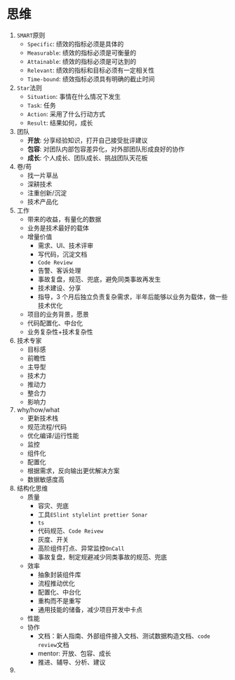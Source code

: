 # 思维

1. `SMART`原则
    - `Specific`: 绩效的指标必须是具体的
    - `Measurable`: 绩效的指标必须是可衡量的
    - `Attainable`: 绩效的指标必须是可达到的
    - `Relevant`: 绩效的指标和目标必须有一定相关性
    - `Time-bound`: 绩效指标必须具有明确的截止时间
2. `Star`法则
    - `Situation`: 事情在什么情况下发生
    - `Task`: 任务
    - `Action`: 采用了什么行动方式
    - `Result`: 结果如何，成长
3. 团队
    - **开放**: 分享经验知识，打开自己接受批评建议
    - **包容**: 对团队内部包容差异化，对外部团队形成良好的协作
    - **成长**: 个人成长、团队成长、挑战团队天花板
4. 卷/苟
    - 找一片草丛
    - 深耕技术
    - 注重创新/沉淀
    - 技术产品化
5. 工作
    - 带来的收益，有量化的数据
    - 业务是技术最好的载体
    - 增量价值
        - 需求、UI、技术评审
        - 写代码，沉淀文档
        - `Code Review`
        - 告警、客诉处理
        - 事故复盘，规范、兜底，避免同类事故再发生
        - 技术建设、分享
        - 指导，3 个月后独立负责复杂需求，半年后能够以业务为载体，做一些技术优化
    - 项目的业务背景，愿景
    - 代码配置化、中台化
    - 业务复杂性+技术复杂性
6. 技术专家
    - 目标感
    - 前瞻性
    - 主导型
    - 技术力
    - 推动力
    - 整合力
    - 影响力
7. why/how/what
    - 更新技术栈
    - 规范流程/代码
    - 优化编译/运行性能
    - 监控
    - 组件化
    - 配置化
    - 根据需求，反向输出更优解决方案
    - 数据敏感度高
8. 结构化思维
    - 质量
        - 容灾、兜底
        - 工具`ESlint stylelint prettier Sonar`
        - `ts`
        - 代码规范、`Code Reivew`
        - 灰度、开关
        - 高阶组件打点、异常监控`OnCall`
        - 事故复盘，制定规避减少同类事故的规范、兜底
    - 效率
        - 抽象封装组件库
        - 流程推动优化
        - 配置化、中台化
        - 重构而不是重写
        - 通用技能的储备，减少项目开发中卡点
    - 性能
    - 协作
        - 文档：新人指南、外部组件接入文档、测试数据构造文档、`code review`文档
        - mentor: 开放、包容、成长
        - 推进、辅导、分析、建议
9.
